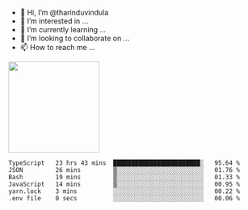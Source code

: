 - 👋 Hi, I’m @tharinduvindula
- 👀 I’m interested in ...
- 🌱 I’m currently learning ...
- 💞️ I’m looking to collaborate on ...
- 📫 How to reach me ...

<!---
tharinduvindula/tharinduvindula is a ✨ special ✨ repository because its `README.md` (this file) appears on your GitHub profile.
You can click the Preview link to take a look at your changes.
--->

<img height="180em" src="https://github-readme-stats.vercel.app/api?username=tharinduvindula&show_icons=true&hide_border=false&&count_private=true&include_all_commits=true" />


<!--START_SECTION:waka-->

```text
TypeScript   23 hrs 43 mins  ████████████████████████░   95.64 %
JSON         26 mins         ▒░░░░░░░░░░░░░░░░░░░░░░░░   01.76 %
Bash         19 mins         ▒░░░░░░░░░░░░░░░░░░░░░░░░   01.33 %
JavaScript   14 mins         ▒░░░░░░░░░░░░░░░░░░░░░░░░   00.95 %
yarn.lock    3 mins          ░░░░░░░░░░░░░░░░░░░░░░░░░   00.22 %
.env file    0 secs          ░░░░░░░░░░░░░░░░░░░░░░░░░   00.06 %
```

<!--END_SECTION:waka-->
